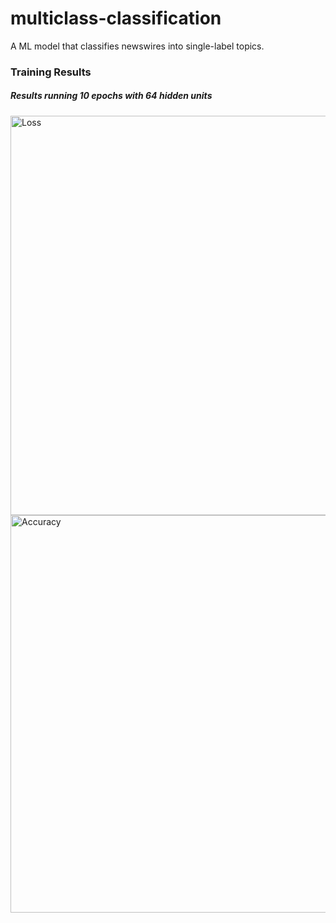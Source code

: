 # multiclass-classification
A ML model that classifies newswires into single-label topics.

### Training Results

##### Results running 10 epochs with 64 hidden units
<img width="639" alt="Loss" src="https://github.com/NicBonetto/multiclass-classification/assets/28014739/58c55180-b250-4eab-8c6d-2172f8356f53">

<img width="636" alt="Accuracy" src="https://github.com/NicBonetto/multiclass-classification/assets/28014739/cc2de133-eb57-4f1f-afef-76c08cc8fea2">

